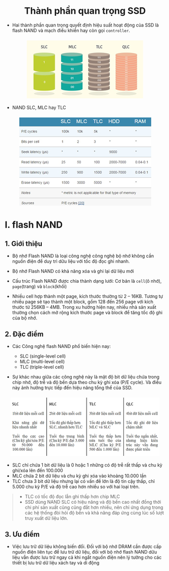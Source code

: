 <h1 align="center">Thành phần quan trọng SSD</h1>

- Hai thành phần quan trọng quyết định hiệu suất hoạt động của SSD là flash NAND và mạch điều khiển hay còn gọi `controller`.

<h3 align="center"><img src="../../03-Images/document/35.png"></h3>

- NAND SLC, MLC hay TLC

<h3 align="center"><img src="../../03-Images/document/36.png"></h3>

# I. flash NAND
## 1. Giới thiệu
- Bộ nhớ Flash NAND là loại công nghệ công nghệ bộ nhớ không cần nguồn điện để duy trì dữu liệu với tốc độ đọc ghi nhanh.
- Bộ nhớ Flash NAND có khả năng xóa và ghi lại dữ liệu mới

- Cấu trúc Flash NAND được chia thành dạng lưới: Cơ bản là `cell`(ô nhớ), `page`(trang) và `block`(khối)

- Nhiều cell hợp thành một page, kích thước thường từ 2 – 16KB. Tương tự nhiều page sẽ tạo thành một block, gồm 128 đến 256 page với kích thước từ 256KB – 4MB. Trong xu hướng hiện nay, nhiều nhà sản xuất thường chọn cách mở rộng kích thước page và block để tăng tốc độ ghi của bộ nhớ.

## 2. Đặc điểm

- Các Công nghệ flash NAND phổ biến hiện nay:
  - SLC (single-level cell)
  - MLC (multi-level cell)
  - TLC (triple-level cell)


- Sự khác nhau giữa các công nghệ này là mật độ bit dữ liệu chứa trong chip nhớ, độ trễ và độ bền dựa theo chu kỳ ghi xóa (P/E cycle). Và điều này ảnh hưởng trực tiếp đến hiệu năng tổng thể của SSD.

<h3 align="center"><img src="../../03-Images/document/37.png"></h3>

- SLC chỉ chứa 1 bit dữ liệu là 0 hoặc 1 những có độ trễ rất thấp và chu kỳ ghi/xóa lên đến 100.000
- MLC chứa 2 bit dữ liệu và chu kỳ ghi xóa vào khoảng 10.000 lần
- TLC chưa 3 bit dữ liệu nhưng lại có vấn đề lớn là độ tin cậy thấp, chỉ 5.000 chu kỳ P/E và độ trễ cao hơn nhiều so với hai loại trên.

> - TLC có tốc độ đọc lẫn ghi thấp hơn chip MLC
> - SSD dùng NAND SLC có hiệu năng và độ bền cao nhất đồng thời chi phí sản xuất cũng cũng đắt hơn nhiều, nên chỉ ứng dụng trong các hệ thống đòi hỏi độ bền và khả năng đáp ứng cùng lúc số lượt truy xuất dữ liệu lớn.

## 3. Ưu điểm
- Việc lưu trữ dữ liệu không biến đổi. Đối với bộ nhớ DRAM cần được cấp nguồn điện liên tục để lưu trữ dữ liệu, đối với bộ nhớ flash NAND dữu liệu vẫn được lưu trữ ngay cả khi ngắt nguồn điện nên lý tưởng cho các thiết bị lưu trữ dữ liệu xách tay và di động